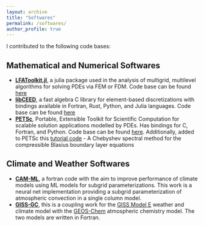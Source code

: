 ```yaml
---
layout: archive
title: "Softwares"
permalink: /softwares/
author_profile: true
---
```

I contributed to the following code bases:
## Mathematical and Numerical Softwares
<!--====== -->
* [**LFAToolkit.jl**](https://jeremylt.github.io/LFAToolkit.jl/stable/), a julia package used in the analysis of multigrid, multilevel algorithms for solving PDEs via FEM or FDM. Code base can be found [here](https://github.com/jeremylt/LFAToolkit.jl) 
* [**libCEED**](https://libceed.org/en/latest/), a fast algebra C library for element-based discretizations with bindings available in Fortran, Rust, Python, and Julia languages. Code base can be found [here](https://github.com/CEED/libCEED)
* [**PETSc**](https://petsc.org/release/), Portable, Extensible Toolkit for Scientific Computation for scalable solution applications modelled by PDEs. Has bindings for C, Fortran, and Python. Code base can be found [here](https://github.com/petsc/petsc). Additionally, added to PETSc this [tutorial code](https://petsc.org/release/src/snes/tutorials/ex31.c.html) - A Chebyshev spectral method for the compressible Blasius boundary layer equations  

## Climate and Weather Softwares
<!-- ====== -->
* [**CAM-ML**](https://github.com/m2lines/convection-parameterization-in-CAM), a fortran code with the aim to improve performance of climate models using ML models for subgrid parameterizations. This work is a neural net implementation providing a subgrid parameterization of atmospheric convection in a single column model. 
* [**GISS-GC**](https://github.com/fetch4/GISS-GC), this is a coupling work for the [GISS Model E](https://simplex.giss.nasa.gov/gcm/) weather and climate model with the [GEOS-Chem](https://geoschem.github.io/index.html) atmospheric chemistry model. The two models are written in Fortran.
